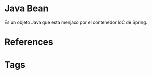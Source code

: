 # Java Bean
Es un objeto Java que esta menjado por el contenedor IoC de Spring.

# References



# Tags